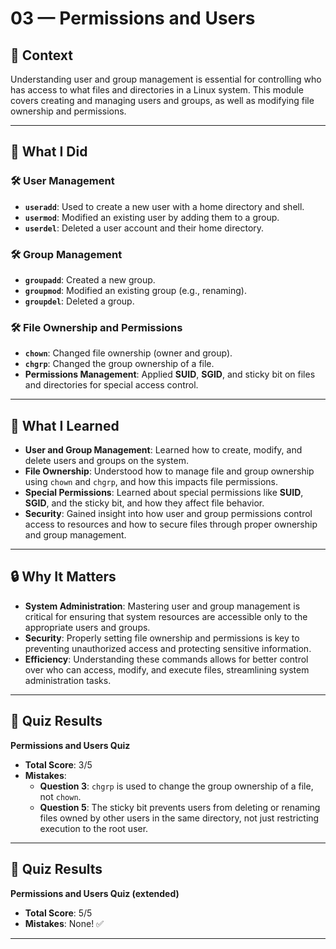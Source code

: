 # 03 — Permissions and Users

## 🧩 Context  
Understanding user and group management is essential for controlling who has access to what files and directories in a Linux system. This module covers creating and managing users and groups, as well as modifying file ownership and permissions.

---

## 🔧 What I Did

### 🛠️ User Management
- **`useradd`**: Used to create a new user with a home directory and shell.
- **`usermod`**: Modified an existing user by adding them to a group.
- **`userdel`**: Deleted a user account and their home directory.

### 🛠️ Group Management
- **`groupadd`**: Created a new group.
- **`groupmod`**: Modified an existing group (e.g., renaming).
- **`groupdel`**: Deleted a group.

### 🛠️ File Ownership and Permissions
- **`chown`**: Changed file ownership (owner and group).
- **`chgrp`**: Changed the group ownership of a file.
- **Permissions Management**: Applied **SUID**, **SGID**, and sticky bit on files and directories for special access control.

---

## 🧠 What I Learned
- **User and Group Management**: Learned how to create, modify, and delete users and groups on the system. 
- **File Ownership**: Understood how to manage file and group ownership using `chown` and `chgrp`, and how this impacts file permissions.
- **Special Permissions**: Learned about special permissions like **SUID**, **SGID**, and the sticky bit, and how they affect file behavior.
- **Security**: Gained insight into how user and group permissions control access to resources and how to secure files through proper ownership and group management.

---

## 🔒 Why It Matters
- **System Administration**: Mastering user and group management is critical for ensuring that system resources are accessible only to the appropriate users and groups.
- **Security**: Properly setting file ownership and permissions is key to preventing unauthorized access and protecting sensitive information.
- **Efficiency**: Understanding these commands allows for better control over who can access, modify, and execute files, streamlining system administration tasks.

---

## 🔑 Quiz Results

**Permissions and Users Quiz**  
- **Total Score**: 3/5  
- **Mistakes**:  
  - **Question 3**: `chgrp` is used to change the group ownership of a file, not `chown`.
  - **Question 5**: The sticky bit prevents users from deleting or renaming files owned by other users in the same directory, not just restricting execution to the root user.

---

## 🔑 Quiz Results

**Permissions and Users Quiz (extended)**  
- **Total Score**: 5/5  
- **Mistakes**: None! ✅

---

